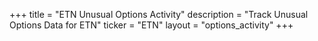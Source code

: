 +++
title = "ETN Unusual Options Activity"
description = "Track Unusual Options Data for ETN"
ticker = "ETN"
layout = "options_activity"
+++

